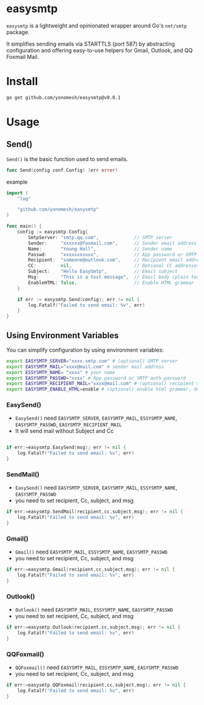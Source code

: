 # easysmtp

`easysmtp` is a lightweight and opinionated wrapper around Go's `net/smtp` package. 

It simplifies sending emails via STARTTLS (port 587) by abstracting configuration and offering easy-to-use helpers for Gmail, Outlook, and QQ Foxmail Mail.

# Install

```bash
go get github.com/yonomesh/easysmtp@v0.0.1
```

# Usage

## Send()

`Send()` is the basic function used to send emails.

```go
func Send(config conf.Config) (err error)
```

example
```go
import (
	"log"

	"github.com/yonomesh/easysmtp"
)

func main() {
	config := easysmtp.Config{
		SmtpServer: "smtp.qq.com",             // SMTP server
		Sender:     "xxxxxx@foxmail.com",      // Sender email address
		Name:       "Young Hall",              // Sender name
		Passwd:     "xxxxxxxxxxx",             // App password or SMTP auth password
		Recipient:  "someone@outlook.com",     // Recipient email address
		CC:         nil,                       // Optional CC addresses ([]string)
		Subject:    "Hello EasySmtp",          // Email subject
		Msg:        "This is a test message",  // Email body (plain text or HTML)
		EnableHTML: false,                     // Enable HTML grammar
	}

	if err := easysmtp.Send(config); err != nil {
		log.Fatalf("Failed to send email: %v", err)
	}
}
```

## Using Environment Variables

You can simplify configuration by using environment variables:

```bash
export EASYSMTP_SERVER="xxxx.smtp.com" # (optional) SMTP server
export EASYSMTP_MAIL="xxxx@mail.com" # sender mail address
export ESSYSMTP_NAME= "xxxx" # your name
export EASYSMTP_PASSWD="xxxx" # App password or SMTP auth password
export EASYSMTP_RECIPIENT_MAIL="xxxx@mail.com" # (optional) recipient mail address
export EASYSMTP_ENABLE_HTML=enable # (optional) enable html grammar, default false
```

### EasySend()

- `EasySend()` need `EASYSMTP_SERVER`, `EASYSMTP_MAIL`, `ESSYSMTP_NAME`, `EASYSMTP_PASSWD`, `EASYSMTP_RECIPIENT_MAIL` 
- It will send mail without Subject and Cc

```go

if err:=easysmtp.EasySend(msg); err != nil {
    log.Fatalf("Failed to send email: %v", err)
}
```
### SendMail()

- `EasySend()` need `EASYSMTP_SERVER`, `EASYSMTP_MAIL`, `ESSYSMTP_NAME`, `EASYSMTP_PASSWD` 
- you need to set recipient, Cc, subject, and msg
```go
if err:=easysmtp.SendMail(recipient,cc,subject,msg); err != nil {
    log.Fatalf("Failed to send email: %v", err)
}
```

### Gmail()
-  `Gmail()` need `EASYSMTP_MAIL`, `ESSYSMTP_NAME`, `EASYSMTP_PASSWD` 
- you need to set recipient, Cc, subject, and msg
```go
if err:=easysmtp.Gmail(recipient,cc,subject,msg); err != nil {
    log.Fatalf("Failed to send email: %v", err)
}
```

### Outlook()
-  `Outlook()` need `EASYSMTP_MAIL`, `ESSYSMTP_NAME`, `EASYSMTP_PASSWD` 
- you need to set recipient, Cc, subject, and msg
```go
if err:=easysmtp.Outlook(recipient,cc,subject,msg); err != nil {
    log.Fatalf("Failed to send email: %v", err)
}
```
### QQFoxmail()
-  `QQFoxmail()` need `EASYSMTP_MAIL`, `ESSYSMTP_NAME`, `EASYSMTP_PASSWD` 
- you need to set recipient, Cc, subject, and msg
```go
if err:=easysmtp.QQFoxmail(recipient,cc,subject,msg); err != nil {
    log.Fatalf("Failed to send email: %v", err)
}
```
